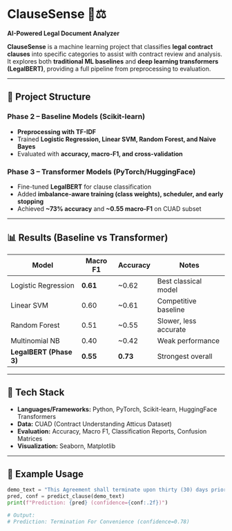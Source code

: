 # ClauseSense 📝⚖️  
**AI-Powered Legal Document Analyzer**

**ClauseSense** is a machine learning project that classifies **legal contract clauses** into specific categories to assist with contract review and analysis.  
It explores both **traditional ML baselines** and **deep learning transformers (LegalBERT)**, providing a full pipeline from preprocessing to evaluation.

---

## 📂 Project Structure

### **Phase 2 – Baseline Models (Scikit-learn)**
- **Preprocessing with TF-IDF**  
- Trained **Logistic Regression, Linear SVM, Random Forest, and Naive Bayes**  
- Evaluated with **accuracy, macro-F1, and cross-validation**  

### **Phase 3 – Transformer Models (PyTorch/HuggingFace)**
- Fine-tuned **LegalBERT** for clause classification  
- Added **imbalance-aware training (class weights), scheduler, and early stopping**  
- Achieved **~73% accuracy** and **~0.55 macro-F1** on CUAD subset  

---

## 📊 Results (Baseline vs Transformer)

| **Model**             | **Macro F1** | **Accuracy** | **Notes**              |
|------------------------|--------------|--------------|------------------------|
| Logistic Regression    | **0.61**     | ~0.62        | Best classical model   |
| Linear SVM             | 0.60         | ~0.61        | Competitive baseline   |
| Random Forest          | 0.51         | ~0.55        | Slower, less accurate  |
| Multinomial NB         | 0.40         | ~0.42        | Weak performance       |
| **LegalBERT (Phase 3)**| **0.55**     | **0.73**     | Strongest overall      |

---

## 🚀 Tech Stack
- **Languages/Frameworks:** Python, PyTorch, Scikit-learn, HuggingFace Transformers  
- **Data:** CUAD (Contract Understanding Atticus Dataset)  
- **Evaluation:** Accuracy, Macro F1, Classification Reports, Confusion Matrices  
- **Visualization:** Seaborn, Matplotlib  

---

## 📌 Example Usage
```python
demo_text = "This Agreement shall terminate upon thirty (30) days prior written notice."
pred, conf = predict_clause(demo_text)
print(f"Prediction: {pred} (confidence={conf:.2f})")

# Output:
# Prediction: Termination For Convenience (confidence=0.78)
```
